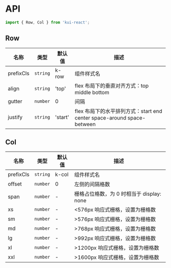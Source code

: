 # API

```jsx
import { Row, Col } from 'kui-react';
```

## Row

| 名称      | 类型     | 默认值  | 描述                                                                   |
| --------- | -------- | ------- | ---------------------------------------------------------------------- |
| prefixCls | `string` | k-row   | 组件样式名                                                             |
| align     | `string` | 'top'   | flex 布局下的垂直对齐方式：top middle bottom                           |
| gutter    | `number` | 0       | 间隔                                                                   |
| justify   | `string` | 'start' | flex 布局下的水平排列方式：start end center space-around space-between |

## Col

| 名称      | 类型     | 默认值 | 描述                                      |
| --------- | -------- | ------ | ----------------------------------------- |
| prefixCls | `string` | k-col  | 组件样式名                                |
| offset    | `number` | 0      | 左侧的间隔格数                            |
| span      | `number` | -      | 栅格占位格数，为 0 时相当于 display: none |
| xs        | `number` | -      | <576px 响应式栅格，设置为栅格数           |
| sm        | `number` | -      | >576px 响应式栅格，设置为栅格数           |
| md        | `number` | -      | >768px 响应式栅格，设置为栅格数           |
| lg        | `number` | -      | >992px 响应式栅格，设置为栅格数           |
| xl        | `number` | -      | >1200px 响应式栅格，设置为栅格数          |
| xxl       | `number` | -      | >1600px 响应式栅格，设置为栅格数          |
